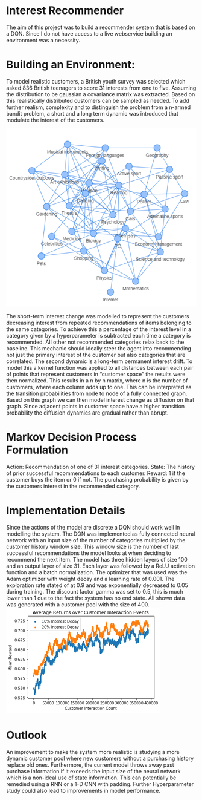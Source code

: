 # Interest Recommender 
The aim of this project was to build a recommender system that is based on a DQN. Since I do not have access to a live webservice building an environment was a necessity. 
# Building an Environment:
To model realistic customers, a British youth survey was selected which asked 836 British teenagers to score 31 interests from one to five. Assuming the distribution to be gaussian a covariance matrix was extracted. Based on this realistically distributed customers can be sampled as needed. 
To add further realism, complexity and to distinguish the problem from a n-armed bandit problem, a short and a long term dynamic was introduced that modulate the interest of the customers. 

![Alt text](./intgraph.PNG)

The short-term interest change was modelled to represent the customers decreasing interest from repeated recommendations of items belonging to the same categories. To achieve this a percentage of the interest level in a category given by a hyperparameter is subtracted each time a category is recommended. All other not recommended categories relax back to the baseline. This mechanic should ideally steer the agent into recommending not just the primary interest of the customer but also categories that are correlated. 
The second dynamic is a long-term permanent interest drift. To model this a kernel function was applied to all distances between each pair of points that represent customers in “customer space” the results were then normalized. This results in a n by n matrix, where n is the number of customers, where each column adds up to one. This can be interpreted as the transition probabilities from node to node of a fully connected graph. Based on this graph we can then model interest change as diffusion on that graph. Since adjacent points in customer space have a higher transition probability the diffusion dynamics are gradual rather than abrupt. 
# Markov Decision Process Formulation
Action: Recommendation of one of 31 interest categories.
State: The history of prior successful recommendations to each customer.
Reward: 1 if the customer buys the item or 0 if not. The purchasing probability is given by the customers interest in the recommended category. 
# Implementation Details
Since the actions of the model are discrete a DQN should work well in modelling the system. The DQN was implemented as fully connected neural network with an input size of the number of categories multiplied by the customer history window size. This window size is the number of last successful recommendations the model looks at when deciding to recommend the next item. The model has three hidden layers of size 100 and an output layer of size 31. Each layer was followed by a ReLU activation function and a batch normalization. The optimizer that was used was the Adam optimizer with weight decay and a learning rate of 0.001. The exploration rate stated of at 0.9 and was exponentially decreased to 0.05 during training. The discount factor gamma was set to 0.5, this is much lower than 1 due to the fact the system has no end state. All shown data was generated with a customer pool with the size of 400.
![Alt text](./trial_run.png)
# Outlook 
An improvement to make the system more realistic is studying a more dynamic customer pool where new customers without a purchasing history replace old ones. Furthermore, the current model throws away past purchase information if it exceeds the input size of the neural network which is a non-ideal use of state information. This can potentially be remedied using a RNN or a 1-D CNN with padding. Further Hyperparameter study could also lead to improvements in model performance. 
